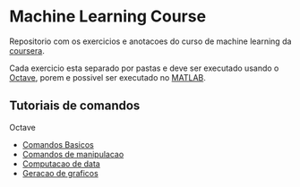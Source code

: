 # Machine Learning Course

Repositorio com os  exercicios e anotacoes do curso de machine learning da [coursera](http://www.cousera.org).

Cada exercicio esta separado por pastas e deve ser executado usando o [Octave](http://www.gnu.org/software/octave), porem e possivel ser executado no [MATLAB](https://www.mathworks.com/products/matlab.html).

## Tutoriais de comandos
  Octave
  * [Comandos Basicos](/octave/basic-comands.md)
  * [Comandos de manipulacao](/octave/manipulating-data.md)
  * [Computacao de data](/octave/computing-data.md)
  * [Geracao de graficos](/octave/plotting-data.md)